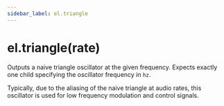 ```yaml
---
sidebar_label: el.triangle
---
```


# el.triangle(rate)

Outputs a naive triangle oscillator at the given frequency. Expects exactly one child
specifying the oscillator frequency in `hz`.

Typically, due to the aliasing of the naive triangle at audio rates, this oscillator
is used for low frequency modulation and control signals.
